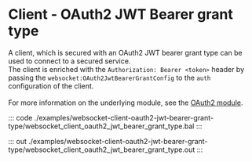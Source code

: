 # Client - OAuth2 JWT Bearer grant type

A client, which is secured with an OAuth2 JWT bearer grant type can be
used to connect to a secured service.<br/>
The client is enriched with the `Authorization: Bearer <token>` header by
passing the `websocket:OAuth2JwtBearerGrantConfig` to the `auth`
configuration of the client.<br/><br/>
For more information on the underlying module,
see the [OAuth2 module](https://docs.central.ballerina.io/ballerina/oauth2/latest/).

::: code ./examples/websocket-client-oauth2-jwt-bearer-grant-type/websocket_client_oauth2_jwt_bearer_grant_type.bal :::

::: out ./examples/websocket-client-oauth2-jwt-bearer-grant-type/websocket_client_oauth2_jwt_bearer_grant_type.out :::